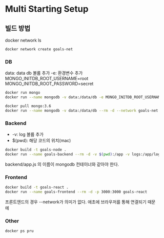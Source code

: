 # Multi Starting Setup

## 빌드 방법

docker network ls

``` bash
docker network create goals-net
```

### DB

data: data db 볼륨 추가
-e: 환경변수 추가
MONGO_INITDB_ROOT_USERNAME=root
MONGO_INITDB_ROOT_PASSWORD=secret

``` bash
docker run mongo
docker run --name mongodb -v data:/data/db -e MONGO_INITDB_ROOT_USERNAME=admin -e MONGO_INITDB_ROOT_PASSWORD=password --rm -d --network goals-net mongo

docker pull mongo:3.6
docker run --name mongodb -v data:/data/db --rm -d --network goals-net mongo:3.6

```

### Backend

- -v: log 볼륨 추가
- $(pwd): 해당 코드의 위치(mac)

``` bash
docker build -t goals-node .
docker run --name goals-backend --rm -d -v $(pwd):/app -v logs:/app/logs -v /app/node_modules --network goals-net -p 80:80 goals-node
```

backend/app.js 의 이름이 mongodb 컨테이너와 같아야 한다.

### Frontend

``` bash
docker build -t goals-react .
docker run --name goals-frontend --rm -d -p 3000:3000 goals-react
```

프론트엔드의 경우 --network가 의미가 없다. 애초에 브라우저를 통해 연결되기 때문에

### Other

``` docker
docker ps pru
```
